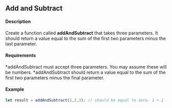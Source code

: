 ## Add and Subtract

#### Description
Create a function called **addAndSubtract** that takes three parameters. It should return a value equal to the sum of the first two parameters minus the last parameter.

#### Requirements
*addAndSubtract must accept three parameters. You may assume these will be numbers.
*addAndSubtract should return a value equal to the sum of the first two parameters minus the final parameter.

#### Example
```javascript
let result = addAndSubtract(1,2,3); // should be equal to zero. 1 + 2 - 3;
```
